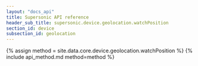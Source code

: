 ```yaml
---
layout: "docs_api"
title: Supersonic API reference
header_sub_title: supersonic.device.geolocation.watchPosition
section_id: device
subsection_id: geolocation
---
```


{% assign method = site.data.core.device.geolocation.watchPosition %}
{% include api_method.md method=method %}
